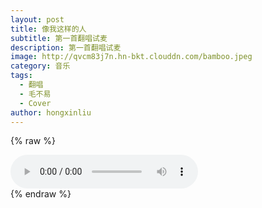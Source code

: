 ```yaml
---
layout: post
title: 像我这样的人
subtitle: 第一首翻唱试麦
description: 第一首翻唱试麦
image: http://qvcm83j7n.hn-bkt.clouddn.com/bamboo.jpeg
category: 音乐
tags: 
  - 翻唱
  - 毛不易
  - Cover
author: hongxinliu
---
```


{% raw %}
<div class="audio">
  <audio id="audio-ones-like-me" controls loop preload="auto">
    <source src="http://qvcm83j7n.hn-bkt.clouddn.com/ones-like-me.mp3" type="audio/mpeg">
  </audio>
  <div id="lyrics-ones-like-me">
  </div>
  <script type="module">
    import RabbitLyrics from "/assets/js/rabbit-lyrics.js";
    $.get("http://qvcm83j7n.hn-bkt.clouddn.com/ones-like-me.lrc", function(data, status) {
      $("#lyrics-ones-like-me").append(data);
      new RabbitLyrics({
        element: document.getElementById("lyrics-ones-like-me"),
        mediaElement: document.getElementById("audio-ones-like-me")
      });
    });
  </script>
</div>
{% endraw %}
